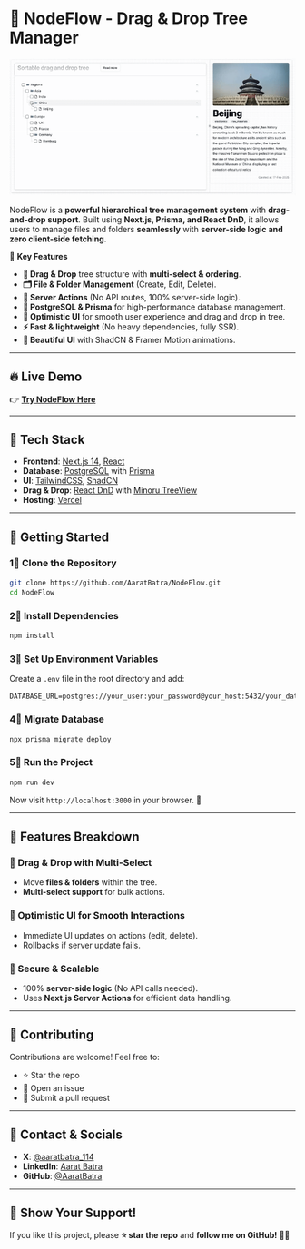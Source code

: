 # 🌳 NodeFlow - Drag & Drop Tree Manager

![Demo](demo.gif)

NodeFlow is a **powerful hierarchical tree management system** with **drag-and-drop support**. Built using **Next.js, Prisma, and React DnD**, it allows users to manage files and folders **seamlessly** with **server-side logic and zero client-side fetching**.

🎯 **Key Features**
- **👤 Drag & Drop** tree structure with **multi-select & ordering**.
- **🗂️ File & Folder Management** (Create, Edit, Delete).
- **🚀 Server Actions** (No API routes, 100% server-side logic).
- **💼 PostgreSQL & Prisma** for high-performance database management.
- **📂 Optimistic UI** for smooth user experience and drag and drop in tree.
- **⚡ Fast & lightweight** (No heavy dependencies, fully SSR).
- **🎨 Beautiful UI** with ShadCN & Framer Motion animations.

---

## 🔥 **Live Demo**
👉 [**Try NodeFlow Here**](https://node-flow-five.vercel.app/)

---


## 🛀 **Tech Stack**
- **Frontend**: [Next.js 14](https://nextjs.org/), [React](https://reactjs.org/)
- **Database**: [PostgreSQL](https://www.postgresql.org/) with [Prisma](https://www.prisma.io/)
- **UI**: [TailwindCSS](https://tailwindcss.com/), [ShadCN](https://ui.shadcn.com/)
- **Drag & Drop**: [React DnD](https://react-dnd.github.io/) with [Minoru TreeView](https://github.com/minoru/react-dnd-treeview)
- **Hosting**: [Vercel](https://vercel.com/)

---

## 🚀 **Getting Started**
### **1⃣ Clone the Repository**
```sh
git clone https://github.com/AaratBatra/NodeFlow.git
cd NodeFlow
```

### **2⃣ Install Dependencies**
```sh
npm install
```

### **3⃣ Set Up Environment Variables**
Create a `.env` file in the root directory and add:
```env
DATABASE_URL=postgres://your_user:your_password@your_host:5432/your_database
```

### **4⃣ Migrate Database**
```sh
npx prisma migrate deploy
```

### **5⃣ Run the Project**
```sh
npm run dev
```
Now visit `http://localhost:3000` in your browser. 🚀

---

## 🎨 **Features Breakdown**
### **🔹 Drag & Drop with Multi-Select**
- Move **files & folders** within the tree.
- **Multi-select support** for bulk actions.

### **🔹 Optimistic UI for Smooth Interactions**
- Immediate UI updates on actions (edit, delete).
- Rollbacks if server update fails.

### **🔹 Secure & Scalable**
- 100% **server-side logic** (No API calls needed).
- Uses **Next.js Server Actions** for efficient data handling.

---

## 💼 **Contributing**
Contributions are welcome! Feel free to:
- ⭐ Star the repo
- 👀 Open an issue
- 🔧 Submit a pull request

---

## 💬 **Contact & Socials**
- **X**: [@aaratbatra_114](https://x.com/aaratbatra_114)
- **LinkedIn**: [Aarat Batra](https://www.linkedin.com/in/aaratbatra/)
- **GitHub**: [@AaratBatra](https://github.com/AaratBatra)

---

## 🚀 **Show Your Support!**
If you like this project, please **⭐️ star the repo** and **follow me on GitHub!** 💪🏻
